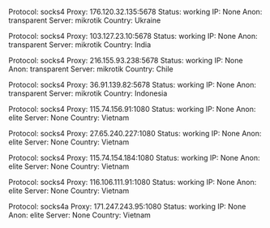 Protocol: socks4
Proxy: 176.120.32.135:5678
Status: working
IP: None
Anon: transparent
Server: mikrotik
Country: Ukraine

Protocol: socks4
Proxy: 103.127.23.10:5678
Status: working
IP: None
Anon: transparent
Server: mikrotik
Country: India

Protocol: socks4
Proxy: 216.155.93.238:5678
Status: working
IP: None
Anon: transparent
Server: mikrotik
Country: Chile

Protocol: socks4
Proxy: 36.91.139.82:5678
Status: working
IP: None
Anon: transparent
Server: mikrotik
Country: Indonesia

Protocol: socks4
Proxy: 115.74.156.91:1080
Status: working
IP: None
Anon: elite
Server: None
Country: Vietnam

Protocol: socks4
Proxy: 27.65.240.227:1080
Status: working
IP: None
Anon: elite
Server: None
Country: Vietnam

Protocol: socks4
Proxy: 115.74.154.184:1080
Status: working
IP: None
Anon: elite
Server: None
Country: Vietnam

Protocol: socks4
Proxy: 116.106.111.91:1080
Status: working
IP: None
Anon: elite
Server: None
Country: Vietnam

Protocol: socks4a
Proxy: 171.247.243.95:1080
Status: working
IP: None
Anon: elite
Server: None
Country: Vietnam

